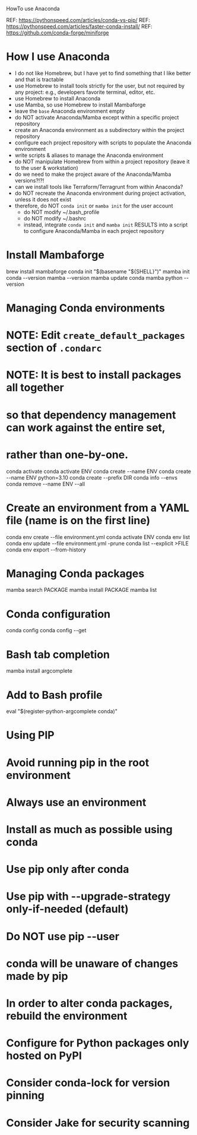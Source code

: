 HowTo use Anaconda

REF: https://pythonspeed.com/articles/conda-vs-pip/
REF: https://pythonspeed.com/articles/faster-conda-install/
REF: https://github.com/conda-forge/miniforge

# How I use Anaconda
- I do not like Homebrew,
  but I have yet to find something
  that I like better and that is tractable
- use Homebrew to install tools strictly for the user,
  but not required by any project:
  e.g., developers favorite terminal, editor, etc.
- use Homebrew to install Anaconda
- use Mamba, so use Homebrew to install Mambaforge
- leave the `base` Anaconda environment empty
- do NOT activate Anaconda/Mamba except
  within a specific project repository
- create an Anaconda environment as a subdirectory within the project repository
- configure each project repository with scripts to populate the Anaconda environment
- write scripts & aliases to manage the Anaconda environment
- do NOT manipulate Homebrew from within a project repository
  (leave it to the user & workstation)
- do we need to make the project aware of the Anaconda/Mamba versions?!?!
- can we install tools like Terraform/Terragrunt from within Anaconda?
- do NOT recreate the Anaconda environment during project activation, unless it does not exist
- therefore, do NOT `conda init` or `mamba init` for the user account
  - do NOT modify ~/.bash_profile
  - do NOT modify ~/.bashrc
  - instead, integrate `conda init` and `mamba init` RESULTS
    into a script
    to configure Anaconda/Mamba
    in each project repository

# Install Mambaforge
brew install mambaforge
conda init "$(basename "${SHELL}")"
mamba init
conda --version
mamba --version
mamba update conda mamba
python --version

# Managing Conda environments
# NOTE: Edit `create_default_packages` section of `.condarc`
# NOTE:  It is best to install packages all together
# so that dependency management can work against the entire set,
# rather than one-by-one.
conda activate
conda activate ENV
conda create --name ENV
conda create --name ENV python=3.10
conda create --prefix DIR 
conda info --envs
conda remove --name ENV --all

# Create an environment from a YAML file (name is on the first line)
conda env create --file environment.yml
conda activate ENV
conda env list
conda env update --file environment.yml -prune
conda list --explicit >FILE
conda env export --from-history

# Managing Conda packages
mamba search PACKAGE
mamba install PACKAGE
mamba list

# Conda configuration
conda config
conda config --get

# Bash tab completion
mamba install argcomplete
# Add to Bash profile
eval "$(register-python-argcomplete conda)"

# Using PIP
# Avoid running pip in the root environment
# Always use an environment
# Install as much as possible using conda
# Use pip only after conda
# Use pip with --upgrade-strategy only-if-needed (default)
# Do NOT use pip --user
# conda will be unaware of changes made by pip
# In order to alter conda packages, rebuild the environment

# Configure for Python packages only hosted on PyPI
# Consider conda-lock for version pinning
# Consider Jake for security scanning

